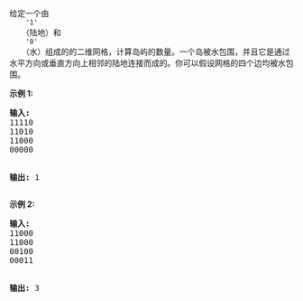 <html>
 <body>
  <p>
   给定一个由
   <code>
    '1'
   </code>
   （陆地）和
   <code>
    '0'
   </code>
   （水）组成的的二维网格，计算岛屿的数量。一个岛被水包围，并且它是通过水平方向或垂直方向上相邻的陆地连接而成的。你可以假设网格的四个边均被水包围。
  </p>
  <p>
   <strong>
    示例 1:
   </strong>
  </p>
  <pre><strong>输入:</strong>
11110
11010
11000
00000

<strong>输出:</strong> 1
</pre>
  <p>
   <strong>
    示例 2:
   </strong>
  </p>
  <pre><strong>输入:</strong>
11000
11000
00100
00011

<strong>输出: </strong>3
</pre>
 </body>
</html>